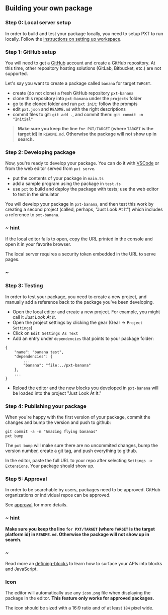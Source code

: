 ## Building your own package

### Step 0: Local server setup

In order to build and test your package locally, you need to setup PXT to run locally.
Follow the [instructions on setting up workspace](/cli#setting-up-workspace).

### Step 1: GitHub setup

You will need to get a [GitHub](https://github.com) account and create a GitHub repository. At this time, other repository hosting solutions (GitLab, Bitbucket, etc.) are not supported.

Let's say you want to create a package called `banana` for target `TARGET`.

* create (do not clone) a fresh GitHub repository `pxt-banana`
* clone this repository into `pxt-banana` under the `projects` folder
* go to the cloned folder and run `pxt init`; follow the prompts
* edit `pxt.json` and `README.md` with the right descriptions
* commit files to git: `git add .`, and commit them: `git commit -m "Initial"`

> **Make sure you keep the line `for PXT/TARGET` (where `TARGET` is the target id) in `README.md`. Otherwise the package will not show up in search.**

### Step 2: Developing package

Now, you're ready to develop your package. You can do it with [VSCode](https://code.visualstudio.com/)
or from the web editor served from `pxt serve`.

* put the contents of your package in `main.ts`
* add a sample program using the package in `test.ts`
* use `pxt` to build and deploy the package with tests; use the web editor to test in the simulator

You will develop your package in `pxt-banana`, and then test this work by creating a second project (called, perhaps, "Just Look At It") which includes a reference to `pxt-banana`. 

### ~ hint

If the local editor fails to open, copy the URL printed in the console and open it in your favorite browser. 

The local server requires a security token embedded in the URL to serve pages.

### ~

### Step 3: Testing

In order to test your package, you need to create a new project, and manually add a reference back to the package you've been developing.

* Open the local editor and create a new project. For example, you might call it *Just Look At It*.
* Open the project settings by clicking the gear (Gear -> ``Project Settings``)
* Click on ``Edit Settings As Text``
* Add an entry under ``dependencies`` that points to your package folder:

```
{
    "name": "banana test",
    "dependencies": {
        ...
        "banana": "file:../pxt-banana"
    },
    ...
}
```

* Reload the editor and the new blocks you developed in `pxt-banana` will be loaded into the project "Just Look At It."

### Step 4: Publishing your package

When you're happy with the first version of your package, commit the changes and
bump the version and push to github:

```
git commit -a -m "Amazing flying bananas"
pxt bump
```

The `pxt bump` will make sure there are no uncommited changes, bump the version number,
create a git tag, and push everything to github.

In the editor, paste the full URL to your repo after selecting `Settings -> Extensions`. Your package should show up.

### Step 5: Approval

In order to be searchable by users, packages need to be approved. GitHub organizations or individual repos can be approved.

See [approval](/packages/approval) for more details.

### ~ hint

**Make sure you keep the line `for PXT/TARGET` (where `TARGET` is the target platform id) 
in `README.md`. Otherwise the package will not show up in search.**

### ~

Read more an [defining-blocks](https://makecode.com/defining-blocks) to learn how to surface your APIs into blocks and JavaScript.

### Icon

The editor will automatically use any ``icon.png`` file when displaying the package in the editor. **This feature only works for approved packages.**

The icon should be sized with a 16:9 ratio and of at least ``184`` pixel wide.
